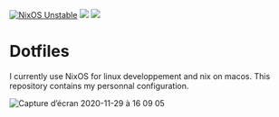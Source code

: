 [![NixOS Unstable](https://img.shields.io/badge/NixOS-unstable-blue.svg?style=for-the-badge&logo=NixOS&logoColor=white&color=4899ea)](https://nixos.org)
![](https://img.shields.io/github/last-commit/cempassi/.dotfiles?color=4899ea&logo=&logoColor=302D41&style=for-the-badge)
[![](https://img.shields.io/badge/Neovim-0.8+-blueviolet.svg?style=for-the-badge&logo=Neovim&color=4899ea&logoColor=green)](https://github.com/neovim/neovim)
# Dotfiles

I currently use NixOS for linux developpement and nix on macos. This repository contains my personnal
configuration.

![Capture d’écran 2020-11-29 à 16 09 05](https://user-images.githubusercontent.com/25014717/100999754-681e9f00-355d-11eb-8a6c-6fc150af1ad7.png)
